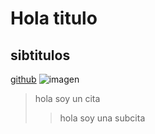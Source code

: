 # Hola titulo
## sibtitulos

[github][1]
![imagen][]

> hola soy un cita
> >hola soy una subcita

<!--comentario-->
[imagen]:https://www.definicionabc.com/wp-content/uploads/Im%C3%A1gen-Vectorial.jpg 
[1]: github.com "Esta es la url de github"